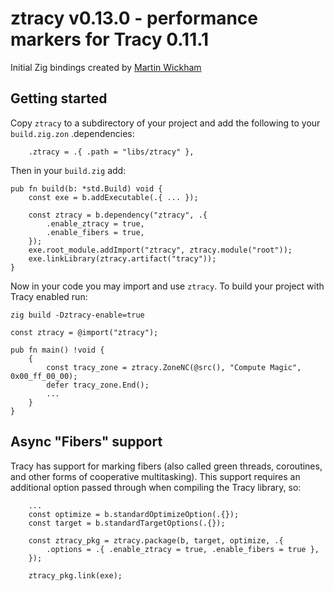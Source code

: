 # ztracy v0.13.0 - performance markers for Tracy 0.11.1

Initial Zig bindings created by [Martin Wickham](https://github.com/SpexGuy/Zig-Tracy)

## Getting started

Copy `ztracy` to a subdirectory of your project and add the following to your `build.zig.zon` .dependencies:
```zig
    .ztracy = .{ .path = "libs/ztracy" },
```

Then in your `build.zig` add:

```zig
pub fn build(b: *std.Build) void {
    const exe = b.addExecutable(.{ ... });

    const ztracy = b.dependency("ztracy", .{
        .enable_ztracy = true,
        .enable_fibers = true,
    });
    exe.root_module.addImport("ztracy", ztracy.module("root"));
    exe.linkLibrary(ztracy.artifact("tracy"));
}
```

Now in your code you may import and use `ztracy`. To build your project with Tracy enabled run:

`zig build -Dztracy-enable=true`

```zig
const ztracy = @import("ztracy");

pub fn main() !void {
    {
        const tracy_zone = ztracy.ZoneNC(@src(), "Compute Magic", 0x00_ff_00_00);
        defer tracy_zone.End();
        ...
    }
}
```

## Async "Fibers" support

Tracy has support for marking fibers (also called green threads,
coroutines, and other forms of cooperative multitasking). This support requires
an additional option passed through when compiling the Tracy library, so:

```zig
    ...
    const optimize = b.standardOptimizeOption(.{});
    const target = b.standardTargetOptions(.{});

    const ztracy_pkg = ztracy.package(b, target, optimize, .{
        .options = .{ .enable_ztracy = true, .enable_fibers = true },
    });

    ztracy_pkg.link(exe);
```
